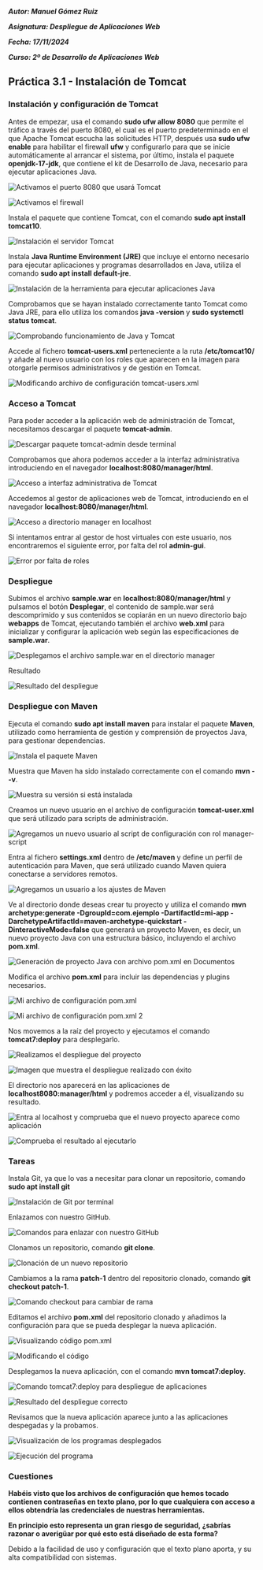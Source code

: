 ***Autor: Manuel Gómez Ruiz***

***Asignatura: Despliegue de Aplicaciones Web***

***Fecha: 17/11/2024***

***Curso: 2º de Desarrollo de Aplicaciones Web***

## Práctica 3.1 - Instalación de Tomcat

### Instalación y configuración de Tomcat

Antes de empezar, usa el comando **sudo ufw allow 8080** que permite el tráfico a través del puerto 8080, el cual es el puerto predeterminado en el que Apache Tomcat escucha las solicitudes HTTP, después usa **sudo ufw enable** para habilitar el firewall **ufw** y configurarlo para que se inicie automáticamente al arrancar el sistema, por último, instala el paquete **openjdk-17-jdk**, que contiene el kit de Desarrollo de Java, necesario para ejecutar aplicaciones Java.

![Activamos el puerto 8080 que usará Tomcat](./img/Captura-1.JPG)

![Activamos el firewall](./img/Captura-2.JPG)

Instala el paquete que contiene Tomcat, con el comando **sudo apt install tomcat10**.

![Instalación el servidor Tomcat](./img/Captura-3.JPG)

Instala **Java Runtime Environment (JRE)** que incluye el entorno necesario para ejecutar aplicaciones y programas desarrollados en Java, utiliza el comando **sudo apt install default-jre**.

![Instalación de la herramienta para ejecutar aplicaciones Java](./img/Captura-4.JPG)

Comprobamos que se hayan instalado correctamente tanto Tomcat como Java JRE, para ello utiliza los comandos **java -version** y **sudo systemctl status tomcat**.

![Comprobando funcionamiento de Java y Tomcat](./img/Captura-5.JPG)

Accede al fichero **tomcat-users.xml** perteneciente a la ruta **/etc/tomcat10/** y añade al nuevo usuario con los roles que aparecen en la imagen para otorgarle permisos administrativos y de gestión en Tomcat.

![Modificando archivo de configuración tomcat-users.xml](./img/Captura-6.JPG)

### Acceso a Tomcat

Para poder acceder a la aplicación web de administración de Tomcat, necesitamos descargar el paquete **tomcat-admin**.

![Descargar paquete tomcat-admin desde terminal](./img/Captura-7.JPG)

Comprobamos que ahora podemos acceder a la interfaz administrativa introduciendo en el navegador **localhost:8080/manager/html**.

![Acceso a interfaz administrativa de Tomcat](./img/Captura-8.JPG)

Accedemos al gestor de aplicaciones web de Tomcat, introduciendo en el navegador **localhost:8080/manager/html**.

![Acceso a directorio manager en localhost](./img/Captura-9.JPG)

Si intentamos entrar al gestor de host virtuales con este usuario, nos encontraremos el siguiente error, por falta del rol **admin-gui**.

![Error por falta de roles](./img/Captura-10.JPG)

### Despliegue

Subimos el archivo **sample.war** en **localhost:8080/manager/html** y pulsamos el botón **Desplegar**, el contenido de sample.war será descomprimido y sus contenidos se copiarán en un nuevo directorio bajo **webapps** de Tomcat, ejecutando también el archivo **web.xml** para inicializar y configurar la aplicación web según las especificaciones de **sample.war**.

![Desplegamos el archivo sample.war en el directorio manager](./img/Captura-12.JPG)

Resultado

![Resultado del despliegue](./img/Captura-13.JPG)

### Despliegue con Maven

Ejecuta el comando **sudo apt install maven** para instalar el paquete **Maven**, utilizado como herramienta de gestión y comprensión de proyectos Java, para gestionar dependencias.

![Instala el paquete Maven](./img/Captura-14.JPG)

Muestra que Maven ha sido instalado correctamente con el comando **mvn --v**.

![Muestra su versión si está instalada](./img/Captura-15.JPG)

Creamos un nuevo usuario en el archivo de configuración **tomcat-user.xml** que será utilizado para scripts de administración.

![Agregamos un nuevo usuario al script de configuración con rol manager-script](./img/Captura-16.JPG)

Entra al fichero **settings.xml** dentro de **/etc/maven** y define un perfil de autenticación para Maven, que será utilizado cuando Maven quiera conectarse a servidores remotos.

![Agregamos un usuario a los ajustes de Maven](./img/Captura-17.JPG)

Ve al directorio donde deseas crear tu proyecto y utiliza el comando **mvn archetype:generate -DgroupId=com.ejemplo -DartifactId=mi-app -DarchetypeArtifactId=maven-archetype-quickstart -DinteractiveMode=false** que generará un proyecto Maven, es decir, un nuevo proyecto Java con una estructura básico, incluyendo el archivo **pom.xml**.

![Generación de proyecto Java con archivo pom.xml en Documentos](./img/Captura-18.JPG)

Modifica el archivo **pom.xml** para incluir las dependencias y plugins necesarios.

![Mi archivo de configuración pom.xml](./img/Captura-19.JPG)

![Mi archivo de configuración pom.xml 2](./img/Captura-20.JPG)

Nos movemos a la raíz del proyecto y ejecutamos el comando **tomcat7:deploy** para desplegarlo.

![Realizamos el despliegue del proyecto](./img/Captura-21.JPG)

![Imagen que muestra el despliegue realizado con éxito](./img/Captura-22.JPG)

El directorio nos aparecerá en las aplicaciones de **localhost8080:manager/html** y podremos acceder a él, visualizando su resultado.

![Entra al localhost y comprueba que el nuevo proyecto aparece como aplicación](./img/Captura-23.JPG)

![Comprueba el resultado al ejecutarlo](./img/Captura-24.JPG)

### Tareas

Instala Git, ya que lo vas a necesitar para clonar un repositorio, comando **sudo apt install git**

![Instalación de Git por terminal](./img/Captura-25.JPG)

Enlazamos con nuestro GitHub.

![Comandos para enlazar con nuestro GitHub](./img/Captura-26.JPG)

Clonamos un repositorio, comando **git clone**.

![Clonación de un nuevo repositorio](./img/Captura-27.JPG)

Cambiamos a la rama **patch-1** dentro del repositorio clonado, comando **git checkout patch-1**.

![Comando checkout para cambiar de rama](./img/Captura-28.JPG)

Editamos el archivo **pom.xml** del repositorio clonado y añadimos la configuración para que se pueda desplegar la nueva aplicación.

![Visualizando código pom.xml](./img/Captura-29.JPG)

![Modificando el código](./img/Captura-30.JPG)

Desplegamos la nueva aplicación, con el comando **mvn tomcat7:deploy**.

![Comando tomcat7:deploy para despliegue de aplicaciones](./img/Captura-31.JPG)

![Resultado del despliegue correcto](./img/Captura-32.JPG)

Revisamos que la nueva aplicación aparece junto a las aplicaciones despegadas y la probamos.

![Visualización de los programas desplegados](./img/Captura-33.JPG)

![Ejecución del programa](./img/Captura-34.JPG)

### Cuestiones

**Habéis visto que los archivos de configuración que hemos tocado contienen contraseñas en texto plano, por lo que cualquiera con acceso a ellos obtendría las credenciales de nuestras herramientas.**

**En principio esto representa un gran riesgo de seguridad, ¿sabrías razonar o averigüar por qué esto está diseñado de esta forma?**

Debido a la facilidad de uso y configuración que el texto plano aporta, y su alta compatibilidad con sistemas.